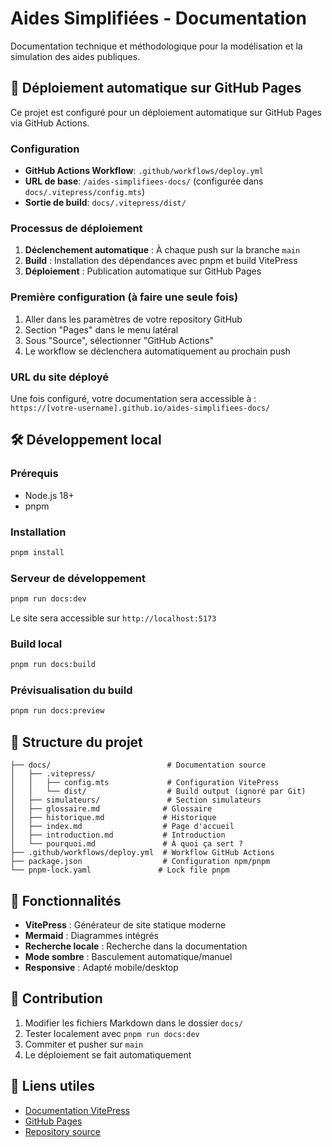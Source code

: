 # Aides Simplifiées - Documentation

Documentation technique et méthodologique pour la modélisation et la simulation des aides publiques.

## 🚀 Déploiement automatique sur GitHub Pages

Ce projet est configuré pour un déploiement automatique sur GitHub Pages via GitHub Actions.

### Configuration

- **GitHub Actions Workflow**: `.github/workflows/deploy.yml`
- **URL de base**: `/aides-simplifiees-docs/` (configurée dans `docs/.vitepress/config.mts`)
- **Sortie de build**: `docs/.vitepress/dist/`

### Processus de déploiement

1. **Déclenchement automatique** : À chaque push sur la branche `main`
2. **Build** : Installation des dépendances avec pnpm et build VitePress
3. **Déploiement** : Publication automatique sur GitHub Pages

### Première configuration (à faire une seule fois)

1. Aller dans les paramètres de votre repository GitHub
2. Section "Pages" dans le menu latéral
3. Sous "Source", sélectionner "GitHub Actions"
4. Le workflow se déclenchera automatiquement au prochain push

### URL du site déployé

Une fois configuré, votre documentation sera accessible à :
`https://[votre-username].github.io/aides-simplifiees-docs/`

## 🛠 Développement local

### Prérequis

- Node.js 18+
- pnpm

### Installation

```bash
pnpm install
```

### Serveur de développement

```bash
pnpm run docs:dev
```

Le site sera accessible sur `http://localhost:5173`

### Build local

```bash
pnpm run docs:build
```

### Prévisualisation du build

```bash
pnpm run docs:preview
```

## 📁 Structure du projet

```
├── docs/                          # Documentation source
│   ├── .vitepress/
│   │   ├── config.mts             # Configuration VitePress
│   │   └── dist/                  # Build output (ignoré par Git)
│   ├── simulateurs/               # Section simulateurs
│   ├── glossaire.md              # Glossaire
│   ├── historique.md             # Historique
│   ├── index.md                  # Page d'accueil
│   ├── introduction.md           # Introduction
│   └── pourquoi.md               # À quoi ça sert ?
├── .github/workflows/deploy.yml  # Workflow GitHub Actions
├── package.json                  # Configuration npm/pnpm
└── pnpm-lock.yaml               # Lock file pnpm
```

## 🎨 Fonctionnalités

- **VitePress** : Générateur de site statique moderne
- **Mermaid** : Diagrammes intégrés
- **Recherche locale** : Recherche dans la documentation
- **Mode sombre** : Basculement automatique/manuel
- **Responsive** : Adapté mobile/desktop

## 📝 Contribution

1. Modifier les fichiers Markdown dans le dossier `docs/`
2. Tester localement avec `pnpm run docs:dev`
3. Commiter et pusher sur `main`
4. Le déploiement se fait automatiquement

## 🔗 Liens utiles

- [Documentation VitePress](https://vitepress.dev/)
- [GitHub Pages](https://pages.github.com/)
- [Repository source](https://github.com/betagouv/aides-simplifiees-docs)
